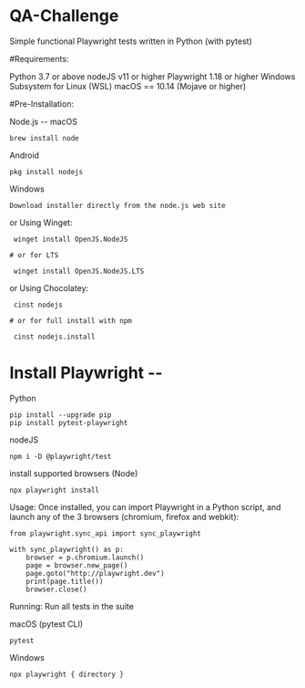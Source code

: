 # QA-Challenge

Simple functional  Playwright tests written in Python (with pytest) 

#Requirements:

   Python 3.7 or above 
   nodeJS v11 or higher
   Playwright 1.18 or higher 
   Windows Subsystem for Linux (WSL)
   macOS == 10.14 (Mojave or higher)


#Pre-Installation:

   Node.js --
   macOS
   
    brew install node

   Android 
   
    pkg install nodejs

   Windows
   
    Download installer directly from the node.js web site
     
   or Using Winget:
   
     winget install OpenJS.NodeJS
     
    # or for LTS
    
     winget install OpenJS.NodeJS.LTS

   or Using Chocolatey:
   
     cinst nodejs
     
    # or for full install with npm
    
     cinst nodejs.install

# Install Playwright --
   Python
    
    pip install --upgrade pip
    pip install pytest-playwright
    

   nodeJS
    
    npm i -D @playwright/test
    
   install supported browsers (Node)
   
    npx playwright install

Usage: Once installed, you can import Playwright in a Python script, and launch any of the 3 browsers (chromium, firefox and webkit):

    from playwright.sync_api import sync_playwright

    with sync_playwright() as p:
        browser = p.chromium.launch()
        page = browser.new_page()
        page.goto("http://playwright.dev")
        print(page.title())
        browser.close()

Running: Run all tests in the suite

   macOS (pytest CLI)
   
    pytest
 
   Windows
   
    npx playwright { directory }
